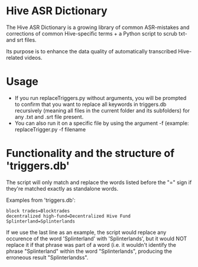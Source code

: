 # Hive ASR Dictionary
 The Hive ASR Dictionary is a growing library of common ASR-mistakes and corrections of common Hive-specific terms + a Python script to scrub txt- and srt files.
 
 Its purpose is to enhance the data quality of automatically transcribed Hive-related videos.

# Usage
- If you run replaceTriggers.py without arguments, you will be prompted to confirm that you want to replace all keywords in triggers.db recursively (meaning all files in the current folder and its subfolders) for any .txt and .srt file present.
- You can also run it on a specific file by using the argument -f (example: replaceTrigger.py -f filename

# Functionality and the structure of 'triggers.db'
The script will only match and replace the words listed before the "=" sign if they're matched exactly as standalone words. 

Examples from 'triggers.db':
```
block trades=Blocktrades
decentralized high-fund=Decentralized Hive Fund
Splinterland=Splinterlands
```

If we use the last line as an example, the script would replace any occurence of the word 'Splinterland' with 'Splinterlands', but it would NOT replace it if that phrase was part of a word (i.e. it wouldn't identify the phrase "Splinterland" within the word  "Splinterlands", producing the erroneous result "Splinterlandss".